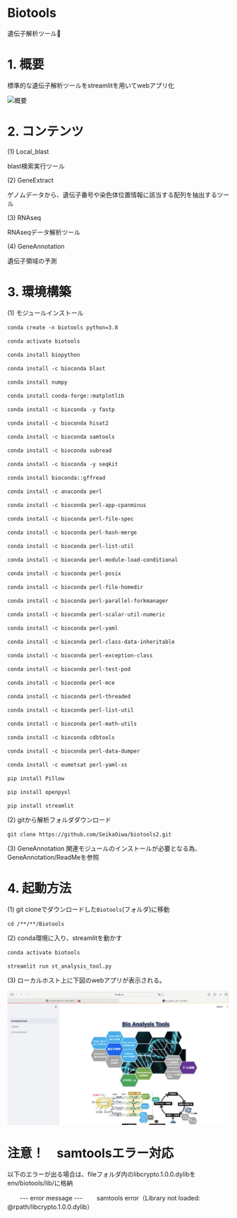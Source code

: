 # Biotools
遺伝子解析ツール🧰

# 1. 概要

標準的な遺伝子解析ツールをstreamlitを用いてwebアプリ化

![概要](./File/main.png)

# 2. コンテンツ

(1) Local_blast

   blast検索実行ツール

(2) GeneExtract

   ゲノムデータから、遺伝子番号や染色体位置情報に該当する配列を抽出するツール

(3) RNAseq

   RNAseqデータ解析ツール

(4) GeneAnnotation

   遺伝子領域の予測

# 3. 環境構築

(1) モジュールインストール

`conda create -n biotools python=3.8`

`conda activate biotools`

`conda install biopython`

`conda install -c bioconda blast`

`conda install numpy`

`conda install conda-forge::matplotlib`

`conda install -c bioconda -y fastp`

`conda install -c bioconda hisat2`

`conda install -c bioconda samtools`

`conda install -c bioconda subread`

`conda install -c bioconda -y seqkit`

`conda install bioconda::gffread`

`conda install -c anaconda perl`

`conda install -c bioconda perl-app-cpanminus`

`conda install -c bioconda perl-file-spec`

`conda install -c bioconda perl-hash-merge`

`conda install -c bioconda perl-list-util`

`conda install -c bioconda perl-module-load-conditional`

`conda install -c bioconda perl-posix`

`conda install -c bioconda perl-file-homedir`

`conda install -c bioconda perl-parallel-forkmanager`

`conda install -c bioconda perl-scalar-util-numeric`

`conda install -c bioconda perl-yaml`

`conda install -c bioconda perl-class-data-inheritable`

`conda install -c bioconda perl-exception-class`

`conda install -c bioconda perl-test-pod`

`conda install -c bioconda perl-mce`

`conda install -c bioconda perl-threaded`

`conda install -c bioconda perl-list-util`

`conda install -c bioconda perl-math-utils`

`conda install -c bioconda cdbtools`

`conda install -c bioconda perl-data-dumper`

`conda install -c eumetsat perl-yaml-xs`

`pip install Pillow`

`pip install openpyxl`

`pip install streamlit`

(2) gitから解析フォルダダウンロード

`git clone https://github.com/SeikaOiwa/biotools2.git`

(3) GeneAnnotation
   関連モジュールのインストールが必要となる為、GeneAnnotation/ReadMeを参照

# 4. 起動方法

(1) git cloneでダウンロードした`Biotools`(フォルダ)に移動

`cd /**/**/Biotools`

(2) conda環境に入り、streamlitを動かす

`conda activate biotools`

`streamlit run st_analysis_tool.py`

(3) ローカルホスト上に下図のwebアプリが表示される。

![初期画面](./File/monitor.png)

# 注意！　samtoolsエラー対応

以下のエラーが出る場合は、fileフォルダ内のlibcrypto.1.0.0.dylibをenv/biotools/lib/に格納

　　--- error message --- 　　samtools error（Library not loaded: @rpath/libcrypto.1.0.0.dylib）